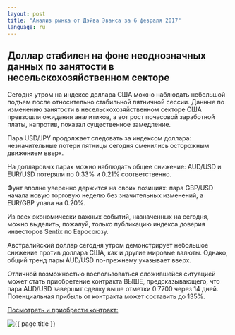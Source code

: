 ```yaml
---
layout: post
title: "Анализ рынка от Дэйва Эванса за 6 февраля 2017"
language: ru
---
```

## Доллар стабилен на фоне неоднозначных данных по занятости в несельскохозяйственном секторе

Сегодня утром на индексе доллара США можно наблюдать небольшой подъем после относительно стабильной пятничной сессии. Данные по изменению занятости в несельскохозяйственном секторе США превзошли ожидания аналитиков, а вот рост почасовой заработной платы, напротив, показал существенное замедление.

Пара USD/JPY продолжает следовать за индексом доллара: незначительные потери пятницы сегодня сменились осторожным движением вверх. 

На долларовых парах можно наблюдать общее снижение: AUD/USD и EUR/USD потеряли по 0.33% и 0.21% соответственно. 

Фунт вполне уверенно держится на своих позициях: пара GBP/USD начала новую торговую неделю без  значительных изменений, а EUR/GBP упала на 0.20%.

Из всех экономически важных событий, назначенных на сегодня, можно выделить, пожалуй, только публикацию индекса доверия инвесторов Sentix по Евросоюзу.

Австралийский доллар сегодня утром демонстрирует небольшое снижение против доллара США, как и другие мировые валюты. Однако, общий тренд пары AUD/USD по-прежнему указывает вверх.

Отличной возможностью воспользоваться сложившейся ситуацией может стать приобретение контракта ВЫШЕ, предсказывающего, что пара AUD/USD завершит сделку выше отметки 0.7700 через 14 дней. Потенциальная прибыль от контракта может составить до 135%.

<a href="http://record.binary.com/_bivVDfg8lHux76XffYA0JmNd7ZgqdRLk/1/?market=forex&amp;underlying=frxAUDUSD&amp;formname=higherlower&amp;duration_amount=14&amp;duration_units=d&amp;amount=10&amp;amount_type=payout&amp;expiry_type=duration&amp;barrier=0.7700&amp;s=1&amp;t=VQeuyKJNN3jIq0yo9sx89J0co5lt24DG" target="_blank">Посмотреть и приобрести контракт:</a>

<img class="post-image" src="{{ site.url }}/images/Daily-Review_February-6-2017_RU-1.png" alt="{{ page.title }}">